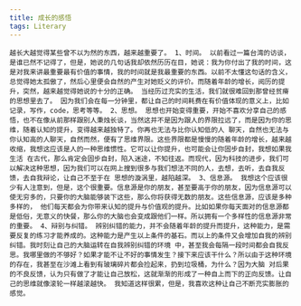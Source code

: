 ```yaml
---
title: 成长的感悟
tags: Literary
---
```

`
越长大越觉得某些曾不以为然的东西，越来越重要了。
1、时间。
以前看过一篇台湾的访谈，是谁已然不记得了，但是，她说的几句话我却依然历历在目，她说：我为你付出了我的时间，这是对我来讲最重要最有价值的事情，我的时间就是我最重要的东西。以前不太懂这句话的含义，
总觉得她太孤傲了，然后心里便会自然的产生对她贬义的评价。而随着年龄的增长，阅历的提升，突然，越来越觉得她说的十分的正确。
当经历过充实的生活，我们就很难回到那曾经贫瘠的思想里去了。
因为我们会在每一分钟里，都让自己的时间耗费在有价值体现的意义上，比如记录，写作，code，思考等等。
2、思想。
思想也开始变得重要，开始不喜欢分享自己的感悟，也不在像从前那样跟别人秉烛长谈，当然这并不是因为跟人的界限拉远了，而是因为你的思维，随着认知的提升，变得越来越独特了。你再也无法与比你认知低的人
聊天，自然也无法与你认知高的人聊天，自然而然，便有了思维界限。这些界限都是慢慢的随着年龄的增长，越来越收缩，我想这应该是人的一种思维惯性。它可以让你提升，也可能会让你固步自封，我想如果我生活
在古代，那么肯定会固步自封，陷入迷途，不知往返。而现代，因为科技的进步，我们可以解决这种思想，因为我们可以在网上搜到很多与我们想法不同的人，去想，去听，去自我反馈，去自我辩论，让自己不至于在
思想的漩涡里，越陷越深。
3、信息源。
我想这个应该很少有人注意到，但是，这个很重要。信息源是你的朋友，甚至要高于你的朋友，因为信息源可以使无穷多的，只要你的大脑能够装下这些，那么你将获得无数的朋友。这些信息源，应该是多种多样的，
他们每天都会为你带来认知的提升与价值观的提升。比如如果你每天面对的信息源都是低俗，无意义的快餐，那么你的大脑也会变成跟他们一样。所以拥有一个多样性的信息源非常的重要。
4、辩别与纠错。
辨别纠错的能力，并不会随着年龄的提升而提升，这种能力，是需要反复的练习才能养成的。这种能力是产生以上条件的基石。而以上的条件又会增加自我的辨别纠错。我时刻让自己的大脑运转在自我辨别纠错的环境
中，甚至我会每隔一段时间都会自我反思。我哪里做的不够好？如果才能不让不好的事情发生？接下来应该干什么？所以由于这种环境的存在，我甚至在沙滩上看到有玻璃碎片都会捡起来，扔到垃圾桶，为什么？因为大脑
对后果的不良反馈，认为只有做了才能让自己放松，这就渐渐的形成了一种自上而下的正向反馈。让自己的思维就像滚轮一样越滚越快。
我知道这样很累，但是，我喜欢这种让自己不断充实膨胀的感觉。
`
